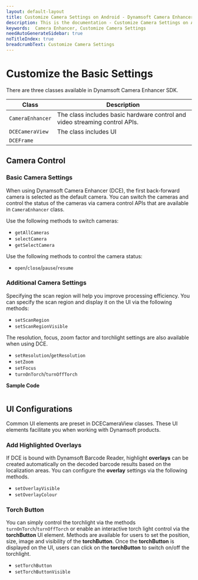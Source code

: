 ```yaml
---
layout: default-layout
title: Customize Camera Settings on Android - Dynamsoft Camera Enhancer
description: This is the documentation - Customize Camera Settings on Android.
keywords:  Camera Enhancer, Customize Camera Settings
needAutoGenerateSidebar: true
noTitleIndex: true
breadcrumbText: Customize Camera Settings
---
```


# Customize the Basic Settings

There are three classes available in Dynamsoft Camera Enhancer SDK.

| Class | Description |
| ----- | ----------- |
| `CameraEnhancer` | The class includes basic hardware control and video streaming control APIs. |
| `DCECameraView` | The class includes UI  |
| `DCEFrame` |  |

## Camera Control

### Basic Camera Settings

When using Dynamsoft Camera Enhancer (DCE), the first back-forward camera is selected as the default camera. You can switch the cameras and control the status of the cameras via camera control APIs that are available in `CameraEnhancer` class.

Use the following methods to switch cameras:

- `getAllCameras`
- `selectCamera`
- `getSelectCamera`

Use the following methods to control the camera status:

- `open`/`close`/`pause`/`resume`

### Additional Camera Settings

Specifying the scan region will help you improve processing efficiency. You can specify the scan region and display it on the UI via the following methods:

- `setScanRegion`
- `setScanRegionVisible`

The resolution, focus, zoom factor and torchlight settings are also available when using DCE.

- `setResolution`/`getResolution`
- `setZoom`
- `setFocus`
- `turnOnTorch`/`turnOffTorch`

**Sample Code**

```java
```

## UI Configurations

Common UI elements are preset in DCECameraView classes. These UI elements facilitate you when working with Dynamsoft products.

### Add Highlighted Overlays

If DCE is bound with Dynamsoft Barcode Reader, highlight **overlays** can be created automatically on the decoded barcode results based on the localization areas. You can configure the **overlay** settings via the following methods.

- `setOverlayVisible`
- `setOverlayColour`

### Torch Button

You can simply control the torchlight via the methods `turnOnTorch`/`turnOffTorch` or enable an interactive torch light control via the **torchButton** UI element. Methods are available for users to set the position, size, image and visibility of the **torchButton**. Once the **torchButton** is displayed on the UI, users can click on the **torchButton** to switch on/off the torchlight.

- `setTorchButton`
- `setTorchButtonVisible`

